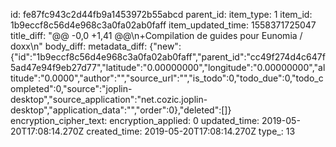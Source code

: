 id: fe87fc943c2d44fb9a1453972b55abcd
parent_id: 
item_type: 1
item_id: 1b9eccf8c56d4e968c3a0fa02ab0faff
item_updated_time: 1558371725047
title_diff: "@@ -0,0 +1,41 @@\n+Compilation de guides pour Eunomia / doxx\n"
body_diff: 
metadata_diff: {"new":{"id":"1b9eccf8c56d4e968c3a0fa02ab0faff","parent_id":"cc49f274d4c647f5ad47e94f9eb27d77","latitude":"0.00000000","longitude":"0.00000000","altitude":"0.0000","author":"","source_url":"","is_todo":0,"todo_due":0,"todo_completed":0,"source":"joplin-desktop","source_application":"net.cozic.joplin-desktop","application_data":"","order":0},"deleted":[]}
encryption_cipher_text: 
encryption_applied: 0
updated_time: 2019-05-20T17:08:14.270Z
created_time: 2019-05-20T17:08:14.270Z
type_: 13